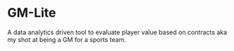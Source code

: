 # GM-Lite
A data analytics driven tool to evaluate player value based on contracts aka my shot at being a GM for a sports team.
